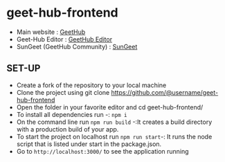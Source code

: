 # geet-hub-frontend

* Main website : [GeetHub](https://geethub.netlify.com)
* Geet-Hub Editor : [GeetHub Editor](https://geethub-editor.netlify.com)
* SunGeet (GeetHub Community) : [SunGeet](https://sungeet.netlify.com)

## SET-UP
* Create a fork of the repository to your local machine
* Clone the project using git clone https://github.com/@username/geet-hub-frontend
* Open the folder in your favorite editor and cd geet-hub-frontend/
* To install all dependencies run -: `npm i`
* On the command line run `npm run build` -:It creates a build directory with a production build of your app.
* To start the project on localhost run `npm run start`-: It runs the node script that is listed under start in the package.json. 
* Go to `http://localhost:3000/` to see the application running
